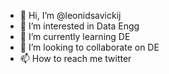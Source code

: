 - 👋 Hi, I’m @leonidsavickij
- 👀 I’m interested in Data Engg 
- 🌱 I’m currently learning DE
- 💞️ I’m looking to collaborate on DE
- 📫 How to reach me twitter

<!---
leonidsavickij/leonidsavickij is a ✨ special ✨ repository because its `README.md` (this file) appears on your GitHub profile.
You can click the Preview link to take a look at your changes.
--->
